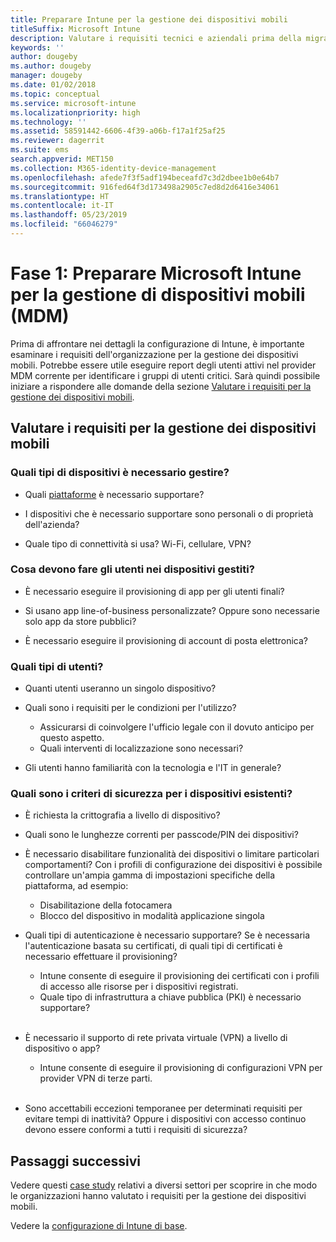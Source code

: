 ```yaml
---
title: Preparare Intune per la gestione dei dispositivi mobili
titleSuffix: Microsoft Intune
description: Valutare i requisiti tecnici e aziendali prima della migrazione a Microsoft Intune.
keywords: ''
author: dougeby
ms.author: dougeby
manager: dougeby
ms.date: 01/02/2018
ms.topic: conceptual
ms.service: microsoft-intune
ms.localizationpriority: high
ms.technology: ''
ms.assetid: 58591442-6606-4f39-a06b-f17a1f25af25
ms.reviewer: dagerrit
ms.suite: ems
search.appverid: MET150
ms.collection: M365-identity-device-management
ms.openlocfilehash: afede7f3f5adf194beceafd7c3d2dbee1b0e64b7
ms.sourcegitcommit: 916fed64f3d173498a2905c7ed8d2d6416e34061
ms.translationtype: HT
ms.contentlocale: it-IT
ms.lasthandoff: 05/23/2019
ms.locfileid: "66046279"
---
```

# <a name="phase-1-prepare-microsoft-intune-for-mobile-device-management-mdm"></a>Fase 1: Preparare Microsoft Intune per la gestione di dispositivi mobili (MDM)

Prima di affrontare nei dettagli la configurazione di Intune, è importante esaminare i requisiti dell'organizzazione per la gestione dei dispositivi mobili. Potrebbe essere utile eseguire report degli utenti attivi nel provider MDM corrente per identificare i gruppi di utenti critici. Sarà quindi possibile iniziare a rispondere alle domande della sezione [Valutare i requisiti per la gestione dei dispositivi mobili](migration-guide-prepare.md#assess-mdm-requirements).

## <a name="assess-mdm-requirements"></a>Valutare i requisiti per la gestione dei dispositivi mobili

### <a name="what-kinds-of-devices-do-you-need-to-manage"></a>Quali tipi di dispositivi è necessario gestire?

-   Quali [piattaforme](supported-devices-browsers.md) è necessario supportare?

-   I dispositivi che è necessario supportare sono personali o di proprietà dell'azienda?

-   Quale tipo di connettività si usa? Wi-Fi, cellulare, VPN?

### <a name="what-do-your-users-need-to-do-on-managed-devices"></a>Cosa devono fare gli utenti nei dispositivi gestiti?

-   È necessario eseguire il provisioning di app per gli utenti finali?

-   Si usano app line-of-business personalizzate? Oppure sono necessarie solo app da store pubblici?

-   È necessario eseguire il provisioning di account di posta elettronica?

### <a name="what-kinds-of-users"></a>Quali tipi di utenti?

-   Quanti utenti useranno un singolo dispositivo?

-   Quali sono i requisiti per le condizioni per l'utilizzo?

    -   Assicurarsi di coinvolgere l'ufficio legale con il dovuto anticipo per questo aspetto.
    -   Quali interventi di localizzazione sono necessari?

-   Gli utenti hanno familiarità con la tecnologia e l'IT in generale?

### <a name="what-is-your-device-security-policy"></a>Quali sono i criteri di sicurezza per i dispositivi esistenti?

- È richiesta la crittografia a livello di dispositivo?

- Quali sono le lunghezze correnti per passcode/PIN dei dispositivi?

- È necessario disabilitare funzionalità dei dispositivi o limitare particolari comportamenti? Con i profili di configurazione dei dispositivi è possibile controllare un'ampia gamma di impostazioni specifiche della piattaforma, ad esempio:
    - Disabilitazione della fotocamera
    - Blocco del dispositivo in modalità applicazione singola<br/>

- Quali tipi di autenticazione è necessario supportare? Se è necessaria l'autenticazione basata su certificati, di quali tipi di certificati è necessario effettuare il provisioning?
  - Intune consente di eseguire il provisioning dei certificati con i profili di accesso alle risorse per i dispositivi registrati.
  -   Quale tipo di infrastruttura a chiave pubblica (PKI) è necessario supportare?
  <br></br>
- È necessario il supporto di rete privata virtuale (VPN) a livello di dispositivo o app?

  -   Intune consente di eseguire il provisioning di configurazioni VPN per provider VPN di terze parti.
  <br/><br/>
- Sono accettabili eccezioni temporanee per determinati requisiti per evitare tempi di inattività? Oppure i dispositivi con accesso continuo devono essere conformi a tutti i requisiti di sicurezza?

## <a name="next-steps"></a>Passaggi successivi
Vedere questi [case study](https://customers.microsoft.com/story/mwh-global-now-part-of-stantec-secures-mobile-devices-with-intune) relativi a diversi settori per scoprire in che modo le organizzazioni hanno valutato i requisiti per la gestione dei dispositivi mobili.

Vedere la [configurazione di Intune di base](migration-guide-setup.md).
